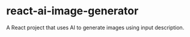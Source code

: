 # react-ai-image-generator
 A React project that uses AI to generate images using input description.
